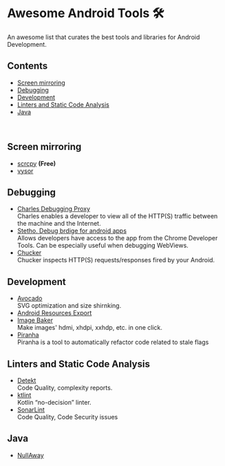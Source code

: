 # Awesome Android Tools 🛠

An awesome list that curates the best tools and libraries for Android Development. 

## Contents

- [Screen mirroring](#screen-mirroring)
- [Debugging](#debugging)
- [Development](#development)
- [Linters and Static Code Analysis](#linters-and-static-code-analysis)
- [Java](#java)

</br>

## Screen mirroring
- [scrcpy](https://github.com/Genymobile/scrcpy) <b>(Free)</b>
- [vysor](https://github.com/Genymobile/scrcpy)

## Debugging
- [Charles Debugging Proxy](https://www.charlesproxy.com/) </br>Charles enables a developer to view all of the HTTP(S) traffic between the machine and the Internet.
- [Stetho. Debug brdige for android apps](https://github.com/facebook/stetho) </br>Allows developers have access to the app from the Chrome Developer Tools. Can be especially useful when debugging WebViews.
- [Chucker](https://github.com/ChuckerTeam/chucker) </br>Chucker inspects HTTP(S) requests/responses fired by your Android.

## Development
- [Avocado](https://github.com/alexjlockwood/avocado) </br>SVG optimization and size shirnking.
- [Android Resources Export](https://www.figma.com/community/plugin/735452896889481850)
- [Image Baker](https://www.img-bak.in/) </br>Make images' hdmi, xhdpi, xxhdp, etc. in one click.
- [Piranha](https://github.com/uber/piranha) </br>Piranha is a tool to automatically refactor code related to stale flags

## Linters and Static Code Analysis
- [Detekt](https://github.com/detekt/detekt) </br>Code Quality, complexity reports.
- [ktlint](https://github.com/pinterest/ktlint)</br> Kotlin “no-decision” linter.
- [SonarLint](https://plugins.jetbrains.com/plugin/7973-sonarlint )</br>Code Quality, Code Security issues

## Java
- [NullAway](https://github.com/uber/NullAway)
